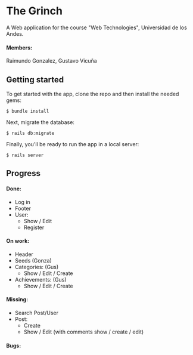# The Grinch
A Web application for the course "Web Technologies", Universidad de los Andes.
#### Members:
Raimundo Gonzalez,
Gustavo Vicuña
## Getting started

To get started with the app, clone the repo and then install the needed gems:

```
$ bundle install
```

Next, migrate the database:

```
$ rails db:migrate
```

Finally, you'll be ready to run the app in a local server:

```
$ rails server
```
## Progress
#### Done:
* Log in
* Footer
* User:
    * Show / Edit
    * Register

#### On work:
* Header
* Seeds (Gonza)
* Categories: (Gus)
    * Show / Edit / Create
* Achievements: (Gus)
    * Show / Edit / Create
    
#### Missing:
* Search Post/User
* Post:
    * Create
    * Show / Edit (with comments show / create / edit)
#### Bugs:
